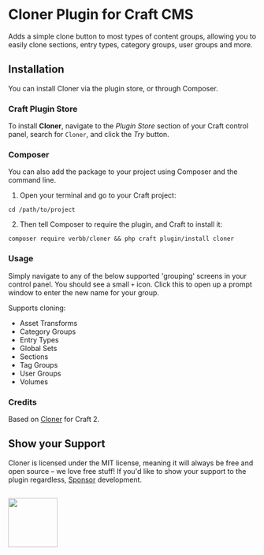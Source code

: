 # Cloner Plugin for Craft CMS

Adds a simple clone button to most types of content groups, allowing you to easily clone sections, entry types, category groups, user groups and more.

## Installation
You can install Cloner via the plugin store, or through Composer.

### Craft Plugin Store
To install **Cloner**, navigate to the _Plugin Store_ section of your Craft control panel, search for `Cloner`, and click the _Try_ button.

### Composer
You can also add the package to your project using Composer and the command line.

1. Open your terminal and go to your Craft project:
```shell
cd /path/to/project
```

2. Then tell Composer to require the plugin, and Craft to install it:
```shell
composer require verbb/cloner && php craft plugin/install cloner
```

### Usage

Simply navigate to any of the below supported 'grouping' screens in your control panel. You should see a small `+` icon. Click this to open up a prompt window to enter the new name for your group.

Supports cloning:
- Asset Transforms
- Category Groups
- Entry Types
- Global Sets
- Sections
- Tag Groups
- User Groups
- Volumes

### Credits
Based on [Cloner](https://github.com/kymar/craft_cloner) for Craft 2.

## Show your Support

Cloner is licensed under the MIT license, meaning it will always be free and open source – we love free stuff! If you'd like to show your support to the plugin regardless, [Sponsor](https://github.com/sponsors/verbb) development.

<h2></h2>

<a href="https://verbb.io" target="_blank">
  <img width="100" src="https://verbb.io/assets/img/verbb-pill.svg">
</a>

